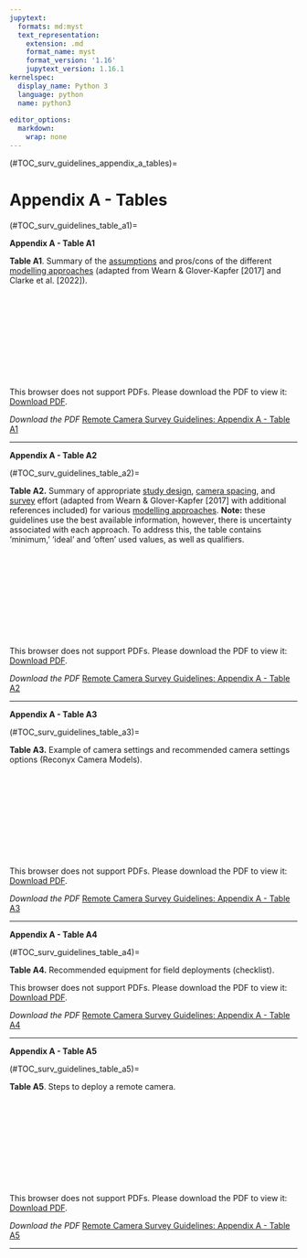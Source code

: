 ```yaml
---
jupytext:
  formats: md:myst
  text_representation:
    extension: .md
    format_name: myst
    format_version: '1.16'
    jupytext_version: 1.16.1
kernelspec:
  display_name: Python 3
  language: python
  name: python3
  
editor_options: 
  markdown: 
    wrap: none
---
```

(#TOC_surv_guidelines_appendix_a_tables)=
# Appendix A - Tables

(#TOC_surv_guidelines_table_a1)=

**Appendix A - Table A1**

**Table A1**. Summary of the [assumptions](/3_glossary/3_Glossary.md#mods_modelling_assumption) and pros/cons of the different [modelling approaches](/3_glossary/3_Glossary.md#mods_modelling_approach) (adapted from Wearn & Glover-Kapfer [2017] and Clarke et al. [2022]).

<object data="https://ab-rcsc.github.io/RCSC-WildCAM_Remote-Camera-Survey-Guidelines-and-Metadata-Standards/_downloads/293f5c01ae0ebb658ef52738ca63fa49/AppendixA-Table-A1_v2.pdf" type="application/pdf" width="1120px" height="880px">
    <embed src="https://ab-rcsc.github.io/RCSC-WildCAM_Remote-Camera-Survey-Guidelines-and-Metadata-Standards/_downloads/293f5c01ae0ebb658ef52738ca63fa49/AppendixA-Table-A1_v2.pdf">
        <p>This browser does not support PDFs. Please download the PDF to view it: <a href="https://ab-rcsc.github.io/RCSC-WildCAM_Remote-Camera-Survey-Guidelines-and-Metadata-Standards/_downloads/293f5c01ae0ebb658ef52738ca63fa49/AppendixA-Table-A1_v2.pdf">Download PDF</a>.</p>
    </embed>
</object>  


*Download the PDF*
[Remote Camera Survey Guidelines: Appendix A - Table A1](./tables/AppendixA-Table-A1_v2.pdf)

***  

**Appendix A - Table A2**

(#TOC_surv_guidelines_table_a2)=

**Table A2.** Summary of appropriate [study design](/3_glossary/3_Glossary.md#survey), [camera spacing](/3_glossary/3_Glossary.md#camera_spacing), and [survey](/3_glossary/3_Glossary.md#survey) effort (adapted from Wearn & Glover-Kapfer [2017] with additional references included) for various [modelling approaches](/3_glossary/3_Glossary.md#mods_modelling_approach). **Note:** these guidelines use the best available information, however, there is uncertainty associated with each approach. To address this, the table contains ‘minimum,’ ‘ideal’ and ‘often’ used values, as well as qualifiers.

<object data="https://ab-rcsc.github.io/RCSC-WildCAM_Remote-Camera-Survey-Guidelines-and-Metadata-Standards/_downloads/c760c9abd7b630f1e27211e5bdcb14c5/AppendixA-Table-A2_v2.pdf" type="application/pdf" width="1120px" height="880px">
    <embed src="https://ab-rcsc.github.io/RCSC-WildCAM_Remote-Camera-Survey-Guidelines-and-Metadata-Standards/_downloads/c760c9abd7b630f1e27211e5bdcb14c5/AppendixA-Table-A2_v2.pdf">
        <p>This browser does not support PDFs. Please download the PDF to view it: <a href="https://ab-rcsc.github.io/RCSC-WildCAM_Remote-Camera-Survey-Guidelines-and-Metadata-Standards/_downloads/33173bb5b7c760c9abd7b630f1e27211e5bdcb14c5/AppendixA-Table-A2_v2.pdf">Download PDF</a>.</p>
    </embed>
</object>  


*Download the PDF*
[Remote Camera Survey Guidelines: Appendix A - Table A2](./tables/AppendixA-Table-A2_v2.pdf)

***  

**Appendix A - Table A3**

(#TOC_surv_guidelines_table_a3)=

**Table A3.** Example of camera settings and recommended camera settings options (Reconyx Camera Models).

<object data="https://ab-rcsc.github.io/RCSC-WildCAM_Remote-Camera-Survey-Guidelines-and-Metadata-Standards/_downloads/7bccbba8ecaaf2b4d7a4414d7302ac0e/AppendixA-Table-A3_v2.pdf" type="application/pdf" width="1120px" height="880px">
    <embed src="https://ab-rcsc.github.io/RCSC-WildCAM_Remote-Camera-Survey-Guidelines-and-Metadata-Standards/_downloads/7bccbba8ecaaf2b4d7a4414d7302ac0e/AppendixA-Table-A3_v2.pdf">
        <p>This browser does not support PDFs. Please download the PDF to view it: <a href="https://ab-rcsc.github.io/RCSC-WildCAM_Remote-Camera-Survey-Guidelines-and-Metadata-Standards/_downloads/7bccbba8ecaaf2b4d7a4414d7302ac0e/AppendixA-Table-A3_v2.pdf">Download PDF</a>.</p>
    </embed>
</object>  


*Download the PDF*
[Remote Camera Survey Guidelines: Appendix A - Table A3](./tables/AppendixA-Table-A3_v2.pdf)

***  

**Appendix A - Table A4**

(#TOC_surv_guidelines_table_a4)=

**Table A4.** Recommended equipment for field deployments (checklist).

<object data="https://ab-rcsc.github.io/RCSC-WildCAM_Remote-Camera-Survey-Guidelines-and-Metadata-Standards/_downloads/ccba432ff8ed36c133631b046e329ddb/AppendixA-Table-A4_v2.pdf" type="application/pdf" width="880px" height="1120px">
    <src="https://ab-rcsc.github.io/RCSC-WildCAM_Remote-Camera-Survey-Guidelines-and-Metadata-Standards/_downloads/ccba432ff8ed36c133631b046e329ddb/AppendixA-Table-A4_v2.pdf">
        <p>This browser does not support PDFs. Please download the PDF to view it: <a href="https://ab-rcsc.github.io/RCSC-WildCAM_Remote-Camera-Survey-Guidelines-and-Metadata-Standards/_downloads/ccba432ff8ed36c133631b046e329ddb/AppendixA-Table-A4_v2.pdf">Download PDF</a>.</p>
    </embed>
</object>  

*Download the PDF*
[Remote Camera Survey Guidelines: Appendix A - Table A4](./tables/AppendixA-Table-A4_v2.pdf)

***  

**Appendix A - Table A5**

(#TOC_surv_guidelines_table_a5)=

**Table A5**. Steps to deploy a remote camera.

<object data="https://ab-rcsc.github.io/RCSC-WildCAM_Remote-Camera-Survey-Guidelines-and-Metadata-Standards/_downloads/a58252c891783a6179ccdcca78eacf0e/AppendixA-Table-A5_v2.pdf" type="application/pdf" width="880px" height="1120px">
    <embed src="https://ab-rcsc.github.io/RCSC-WildCAM_Remote-Camera-Survey-Guidelines-and-Metadata-Standards/_downloads/a58252c891783a6179ccdcca78eacf0e/AppendixA-Table-A5_v2.pdf">
        <p>This browser does not support PDFs. Please download the PDF to view it: <a href="https://ab-rcsc.github.io/RCSC-WildCAM_Remote-Camera-Survey-Guidelines-and-Metadata-Standards/_downloads/a58252c891783a6179ccdcca78eacf0e/AppendixA-Table-A5_v2.pdf">Download PDF</a>.</p>
    </embed>
</object>  


*Download the PDF*
[Remote Camera Survey Guidelines: Appendix A - Table A5](./tables/AppendixA-Table-A5_v2.pdf)

***  

